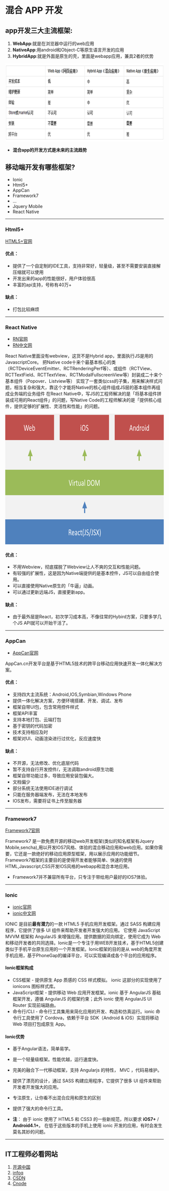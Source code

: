 # 混合 APP 开发

## app开发三大主流框架:
1. **WebApp**:就是在浏览器中运行的web应用
2. **NativeApp**:用android和Object-C等原生语言开发的应用
3. **HybridApp**:就是外面是原生的壳，里面是webapp应用，兼具2者的优势


![](./img/hybridapp-1.bmp)

- **混合app的开发方式是未来的主流趋势**

## 移动端开发有哪些框架?
- Ionic
- Html5+
- AppCan
- Framework7
- ...
- Jquery Mobile
- React Native

***

### **Html5+**
[HTML5+官网](http://www.dcloud.io/)
#### 优点：
- 提供了一个自定制的IDE工具，支持非常好，轻量级，甚至不需要安装直接解压缩就可以使用
- 开发出来的app的性能很好，用户体验很高
- 丰富的api支持，号称有40万+

#### 缺点：
- 打包比较麻烦

***

### **React Native**
- [RN官网](https://facebook.github.io/react-native/)
- [RN中文网](http://react-native.cn/)

React Native里面没有webview，这货不是Hybrid app，里面执行JS是用的 JavascriptCore。
把Native code十来个最基本核心的类（RCTDeviceEventEmitter、RCTRenderingPerf等）、或组件（RCTView、RCTTextField、RCTTextView、RCTModalFullscreenView等）封装成二十来个基本组件（Popover、Listview等）
实现了一套类似css的子集，用来解决样式问题，相当复杂和强大，靠这个才能将Native的核心组件组成JS层的基本组件再组成业务端的业务组件
在React Native中，写JS的工程师解决的是「将基本组件拼装成可用的React组件」的问题，写Native Code的工程师解决的是「提供核心组件，提供足够的扩展性、灵活性和性能」的问题。

![](./img/rn.bmp)

#### 优点：
- 不用Webview，彻底摆脱了Webview让人不爽的交互和性能问题。
- 有较强的扩展性，这是因为Native端提供的是基本控件，JS可以自由组合使用。
- 可以直接使用Native原生的「牛逼」动画。
- 可以通过更新远端JS，直接更新app。
#### 缺点：
- 由于最外层是React，初次学习成本高，不像往常的Hybird方案，只要多学几个JS API就可以开始干活了。

***

### **AppCan**
- [AppCan官网](http://www.appcan.cn/)

AppCan.cn开发平台是基于HTML5技术的跨平台移动应用快速开发一体化解决方案。
#### 优点：
- 支持四大主流系统：Android,IOS,Symbian,Windows Phone
- 提供一体化解决方案，方便环境搭建、开发、调试、发布
- 框架自带UI包，包含常用控件样式
- 框架API丰富
- 支持本地打包、云端打包
- 基于密钥的代码加密
- 技术支持相应及时
- 框架对UI、动画渲染进行过优化，反应速度快
#### 缺点：
- 不开源，无法修改、优化底层代码
- 暂不支持自行开发控件/，无法调取android原生功能
- 框架自带功能过多，导致应用安装包偏大。
- 文档偏少
- 部分系统无法使用IDE进行调试
- 只能在服务器端发布，无法在本地发布
- IOS发布，需要将证书上传至服务器

***

### **Framework7**
[Framework7官网](http://framework7.io/)

Framework7 是一款免费开源的移动web开发框架(类似的知名框架有Jquery Mobile,sencha),用以开发IOS7风格、体验的混合移动应用和web应用。如果你需要，它还是一款绝好的移动应用原型框架，用以展示应用的功能细节。
Framework7框架的主要目的是使得开发者能够简单、快速的使用HTML,Javascript,CSS开发IOS风格的webapp和混合本地应用。
- Framework7并不兼容所有平台，只专注于带给用户最好的IOS7体验。

***

### **Ionic**
- [ionic官网](http://ionicframework.com/)
- [ionic中文网](http://www.ionic.wang/)

IONIC 是目前**最有潜力**的一款 HTML5 手机应用开发框架。通过 SASS 构建应用程序，它提供了很多 UI 组件来帮助开发者开发强大的应用。 它使用 JavaScript MVVM 框架和 AngularJS 来增强应用。提供数据的双向绑定，使用它成为 Web 和移动开发者的共同选择。Ionic是一个专注于用WEB开发技术，基于HTML5创建类似于手机平台原生应用的一个开发框架。Ionic框架的目的是从 web的角度开发手机应用，基于PhoneGap的编译平台，可以实现编译成各个平台的应用程序。

#### Ionic框架构成
- CSS框架 - 提供原生 App 质感的 CSS 样式模拟。 ionic 这部分的实现使用了 ionicons 图标样式库。
- JavaScript框架 - 提供移动 Web 应用开发框架。ionic 基于 AngularJS 基础框架开发，遵循 AngularJS 的框架约束；此外 ionic 使用 AngularJS UI Router 实现前端路由。
- 命令行/CLI - 命令行工具集用来简化应用的开发、构造和仿真运行。ionic 命令行工具使用了 Cordova，依赖于平台 SDK（Android & iOS）实现将移动 Web 项目打包成原生 App。

#### Ionic优势
- 基于Angular语法，简单易学。
- 是一个轻量级框架。性能优越，运行速度快。
- 完美的融合下一代移动框架，支持 Angularjs 的特性， MVC ，代码易维护。
- 提供了漂亮的设计，通过 SASS 构建应用程序，它提供了很多 UI 组件来帮助开发者开发强大的应用。
- 专注原生，让你看不出混合应用和原生的区别
- 提供了强大的命令行工具。

- **注**： 由于 ionic 使用了 HTML5 和 CSS3 的一些新规范，所以要求 **iOS7+** / **Android4.1+**。 在低于这些版本的手机上使用 ionic 开发的应用，有时会发生莫名其妙的问题。

***

## IT工程师必看网站

1. [开源中国](https://www.oschina.net/)
2. [infoq](http://www.infoq.com/cn/)
3. [CSDN](http://www.csdn.net/)
4. [Cnode](http://cnodejs.org/)








